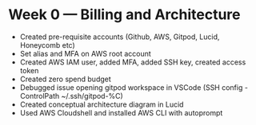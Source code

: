 # Week 0 — Billing and Architecture
* Created pre-requisite accounts (Github, AWS, Gitpod, Lucid, Honeycomb etc)
* Set alias and MFA on AWS root account
* Created AWS IAM user, added MFA, added SSH key, created access token
* Created zero spend budget
* Debugged issue opening gitpod workspace in VSCode (SSH config - ControlPath ~/.ssh/gitpod-%C)
* Created conceptual architecture diagram in Lucid
* Used AWS Cloudshell and installed AWS CLI with autoprompt
